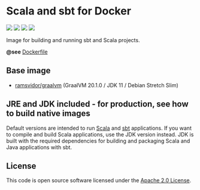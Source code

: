 # Scala and sbt for Docker
[![](https://images.microbadger.com/badges/image/ramsvidor/sbt.svg)](https://microbadger.com/images/ramsvidor/sbt "Get your own image badge on microbadger.com")
[![](https://images.microbadger.com/badges/version/ramsvidor/sbt.svg)](http://microbadger.com/images/ramsvidor/sbt "Get your own version badge on microbadger.com")
[![](https://images.microbadger.com/badges/commit/ramsvidor/sbt.svg)](http://microbadger.com/images/ramsvidor/sbt "Get your own commit badge on microbadger.com")
[![](https://images.microbadger.com/badges/license/ramsvidor/sbt.svg)](http://microbadger.com/images/ramsvidor/sbt "Get your own license badge on microbadger.com")

Image for building and running sbt and Scala projects.

**@see** [Dockerfile](https://github.com/ramsvidor/docker/blob/master/sbt/Dockerfile)

## Base image
* [ramsvidor/graalvm](https://hub.docker.com/ramsvidor/graalvm) (GraalVM 20.1.0 / JDK 11 / Debian Stretch Slim)

## JRE and JDK included - for production, see how to build native images
Default versions are intended to run [Scala](http://www.scala-lang.org) and [sbt](http://www.scala-sbt.org) applications. If you want to compile and build Scala applications, use the JDK version instead.
JDK is built with the required dependencies for building and packaging Scala and Java applications with sbt.

## License
This code is open source software licensed under the [Apache 2.0 License]("http://www.apache.org/licenses/LICENSE-2.0.html").
